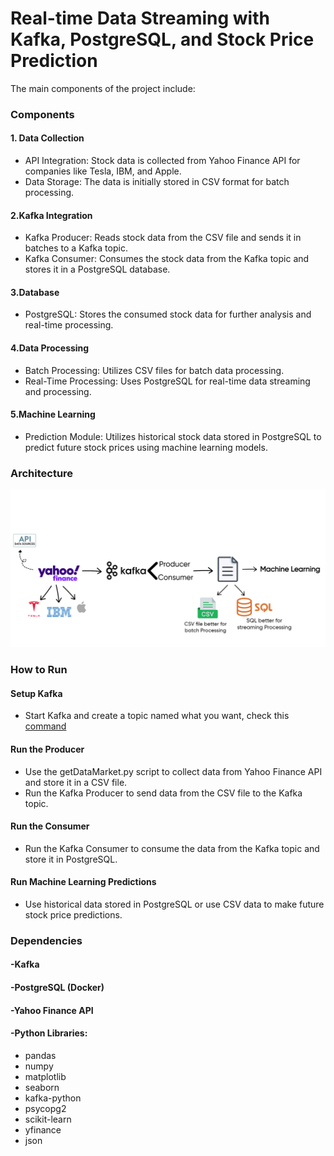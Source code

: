 # Real-time Data Streaming with Kafka, PostgreSQL, and Stock Price Prediction

The main components of the project include:
### Components
#### 1. Data Collection
* API Integration: Stock data is collected from Yahoo Finance API for companies like Tesla, IBM, and Apple.
* Data Storage: The data is initially stored in CSV format for batch processing.

#### 2.Kafka Integration
* Kafka Producer: Reads stock data from the CSV file and sends it in batches to a Kafka topic.
* Kafka Consumer: Consumes the stock data from the Kafka topic and stores it in a PostgreSQL database.

#### 3.Database
* PostgreSQL: Stores the consumed stock data for further analysis and real-time processing.

#### 4.Data Processing
* Batch Processing: Utilizes CSV files for batch data processing.
* Real-Time Processing: Uses PostgreSQL for real-time data streaming and processing.

#### 5.Machine Learning
* Prediction Module: Utilizes historical stock data stored in PostgreSQL to predict future stock prices using machine learning models.

### Architecture

![Architecture](https://github.com/SaifulAnw/Real-Time-Stocks-Price-and-Prediction/blob/main/Arcithecture's%20Stock%20Market%20Project.jpg)

### How to Run

#### Setup Kafka
* Start Kafka and create a topic named what you want, check this [command](https://github.com/SaifulAnw/Real-Time-Stocks-Price-and-Prediction/blob/main/command-kafka.txt)
#### Run the Producer
* Use the getDataMarket.py script to collect data from Yahoo Finance API and store it in a CSV file.
* Run the Kafka Producer to send data from the CSV file to the Kafka topic.
#### Run the Consumer
* Run the Kafka Consumer to consume the data from the Kafka topic and store it in PostgreSQL.
#### Run Machine Learning Predictions
* Use historical data stored in PostgreSQL or use CSV data to make future stock price predictions.


### Dependencies
#### -Kafka
#### -PostgreSQL (Docker)
#### -Yahoo Finance API
#### -Python Libraries:
* pandas
* numpy
* matplotlib
* seaborn
* kafka-python
* psycopg2
* scikit-learn
* yfinance
* json
